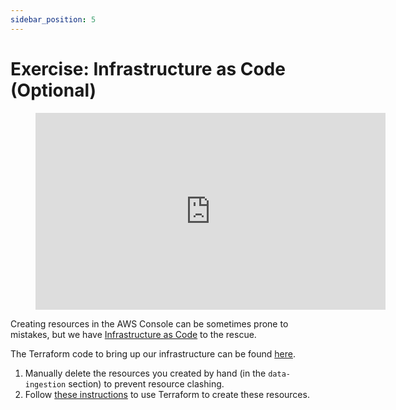 ```yaml
---
sidebar_position: 5
---
```

# Exercise: Infrastructure as Code (Optional)

<div style={{textAlign: 'center'}}>

<figure class="video-container">
    <iframe width="560" height="315" src="https://www.youtube.com/embed/iJQPIc_L568" title="YouTube video player" frameborder="0" allow="accelerometer; autoplay; clipboard-write; encrypted-media; gyroscope; picture-in-picture" allowfullscreen></iframe>
</figure>
</div>


Creating resources in the AWS Console can be sometimes prone to mistakes, but we have [Infrastructure as Code](https://infrastructure-as-code.com/book/) to the rescue.

The Terraform code to bring up our infrastructure can be found [here](https://github.com/data-derp/exercise-co2-vs-temperature-infrastructure/tree/master/iac/data-ingestion).

1. Manually delete the resources you created by hand (in the `data-ingestion` section) to prevent resource clashing.
2. Follow [these instructions](https://github.com/data-derp/exercise-co2-vs-temperature-infrastructure/blob/master/infrastucture-as-code.md#data-transformation-iac) to use Terraform to create these resources. 